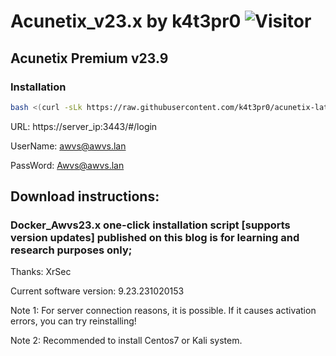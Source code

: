 # Acunetix_v23.x by k4t3pr0 ![Visitor](https://visitor-badge.laobi.icu/badge?page_id=k4t3pr0.acunetix-latest)

## Acunetix Premium v23.9

### Installation
```sh
bash <(curl -sLk https://raw.githubusercontent.com/k4t3pr0/acunetix-latest/main/check.sh) k4t3pr0/acunetix.23.x
```

URL: https://server_ip:3443/#/login

UserName: awvs@awvs.lan

PassWord: Awvs@awvs.lan

## Download instructions:
### Docker_Awvs23.x one-click installation script [supports version updates] published on this blog is for learning and research purposes only;

Thanks: XrSec

Current software version: 9.23.231020153

Note 1: For server connection reasons, it is possible. If it causes activation errors, you can try reinstalling!

Note 2: Recommended to install Centos7 or Kali system.
